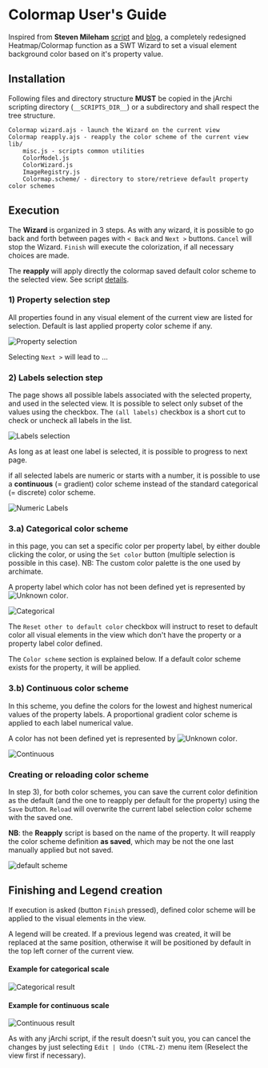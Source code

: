 # Colormap User's Guide

Inspired from **Steven Mileham** [script](https://gist.github.com/smileham/4bbca832d8fe629b72beb4e2b9a4b7ea) and [blog](https://smileham.co.uk/2022/06/15/archi-jarchi-and-rag-status-maps/), a completely redesigned Heatmap/Colormap function as a SWT Wizard to set a visual element background color based on it's property value.

## Installation

Following files and directory structure **MUST** be copied in the jArchi scripting directory (`__SCRIPTS_DIR__`) or a subdirectory and shall respect the tree structure.

```
Colormap wizard.ajs - launch the Wizard on the current view
Colormap reapply.ajs - reapply the color scheme of the current view
lib/
    misc.js - scripts common utilities
    ColorModel.js 
    ColorWizard.js
    ImageRegistry.js
    Colormap.scheme/ - directory to store/retrieve default property color schemes
```

## Execution

The **Wizard** is organized in 3 steps. As with any wizard, it is possible to go back and forth between pages with `< Back` and `Next >` buttons. `Cancel` will stop the Wizard. `Finish` will execute the colorization, if all necessary choices are made.

The **reapply** will apply directly the colormap saved default color scheme to the selected view. See script [details](Colormap%20reapply.md).

### 1) Property selection step

All properties found in any visual element of the current view are listed for selection. Default is last applied property color scheme if any.

![Property selection](./img/Property%20list.png)

Selecting `Next >` will lead to ...

### 2) Labels selection step

The page shows all possible labels associated with the selected property, and used in the selected view. It is possible to select only subset of the values using the checkbox. The `(all labels)` checkbox is a short cut to check or uncheck all labels in the list.

![Labels selection](./img/Property%20labels%20selection.png)

As long as at least one label is selected, it is possible to progress to next page.

if all selected labels are numeric or starts with a number, it is possible to use a **continuous** (= gradient) color scheme instead of the standard categorical (= discrete) color scheme.

![Numeric Labels](./img/Property%20labels%20selection%202.png)

### 3.a) Categorical color scheme 

in this page, you can set a specific color per property label, by either double clicking the color, or using the `Set color` button (multiple selection is possible in this case). NB: The custom color palette is the one used by archimate.

A property label which color has not been defined yet is represented by ![Unknown color](./img/UnknownColor.png).

![Categorical](./img/Category%20scheme%20colors.png)

The `Reset other to default color` checkbox will instruct to reset to default color all visual elements in the view which don't have the property or a property label color defined.

The `Color scheme` section is explained below. If a default color scheme exists for the property, it will be applied.


### 3.b) Continuous color scheme 

In this scheme, you define the colors for the lowest and highest numerical values of the property labels. A proportional gradient color scheme is applied to each label numerical value. 

A color has not been defined yet is represented by ![Unknown color](./img/UnknownColor.png).

![Continuous](./img/Continuous%20scheme%20colors.png)

### Creating or reloading color scheme

In step 3), for both color schemes, you can save the current color definition as the default (and the one to reapply per default for the property) using the `Save` button. `Reload` will overwrite the current label selection color scheme with the saved one.

**NB**: the **Reapply** script is based on the name of the property. It will reapply the color scheme definition **as saved**, which may be not the one last manually applied but not saved.

![default scheme](./img/Default%20Color.png)

## Finishing and Legend creation

If execution is asked (button `Finish` pressed), defined color scheme will be applied to the visual elements in the view. 

A legend will be created. If a previous legend was created, it will be replaced at the same position, otherwise it will be positioned by default in the top left corner of the current view.

#### Example for categorical scale

![Categorical result](./img/Category%20Scheme%20Result.png)

#### Example for continuous scale

![Continuous result](./img/Continuous%20color%20output.png)

As with any jArchi script, if the result doesn't suit you, you can cancel the changes by just selecting `Edit | Undo (CTRL-Z)` menu item (Reselect the view first if necessary).
